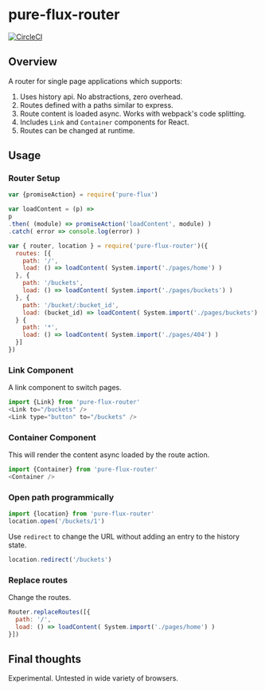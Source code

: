 # pure-flux-router

[![CircleCI](https://circleci.com/gh/PureFlux/pure-flux-router.svg?style=svg)](https://circleci.com/gh/WebsiteHQ/pure-flux-router)

## Overview

A router for single page applications which supports:

1. Uses history api. No abstractions, zero overhead.
2. Routes defined with a paths similar to express.
3. Route content is loaded async. Works with webpack's code splitting.
4. Includes `Link` and `Container` components for React.
5. Routes can be changed at runtime.

## Usage

### Router Setup

```js
var {promiseAction} = require('pure-flux')

var loadContent = (p) =>
p
.then( (module) => promiseAction('loadContent', module) )
.catch( error => console.log(error) )

var { router, location } = require('pure-flux-router')({
  routes: [{
    path: '/',
    load: () => loadContent( System.import('./pages/home') )
  }, {
    path: '/buckets',
    load: () => loadContent( System.import('./pages/buckets') )
  }, {
    path: '/bucket/:bucket_id',
    load: (bucket_id) => loadContent( System.import('./pages/buckets') )
  } {
    path: '*',
    load: () => loadContent( System.import('./pages/404') )
  }]
})
```

### Link Component

A link component to switch pages.

```js
import {Link} from 'pure-flux-router'
<Link to="/buckets" />
<Link type="button" to="/buckets" />
```

### Container Component

This will render the content async loaded by the route action.

```js
import {Container} from 'pure-flux-router'
<Container />
```

### Open path programmically

```js
import {location} from 'pure-flux-router'
location.open('/buckets/1')
```
Use `redirect` to change the URL without adding an entry to the history state.
```js
location.redirect('/buckets')
```

### Replace routes

Change the routes.

```js
Router.replaceRoutes([{
  path: '/',
  load: () => loadContent( System.import('./pages/home') )
}])
```

## Final thoughts

Experimental. Untested in wide variety of browsers.
